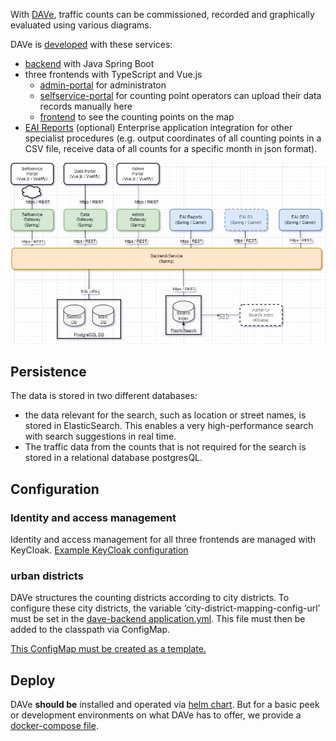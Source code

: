 
With [DAVe](https://opensource.muenchen.de/software/dave.html), traffic counts can be commissioned, recorded and graphically evaluated using various diagrams.

DAVe is [developed](https://opensource.muenchen.de/in-house-development.html) with these services:


* [backend](https://github.com/it-at-m/dave-backend) with Java Spring Boot
* three frontends with TypeScript and Vue.js 
    * [admin-portal](https://github.com/it-at-m/dave-admin-portal) for administraton
    * [selfservice-portal](https://github.com/it-at-m/dave-selfservice-portal) for counting point operators can upload their data records manually here
    * [frontend](https://github.com/it-at-m/dave-frontend) to see the counting points on the map
* [EAI Reports](https://github.com/it-at-m/dave-eai) (optional) Enterprise application integration for other specialist procedures (e.g. output coordinates of all counting points in a CSV file, receive data of all counts for a specific month in json format).


![Architecture](../../img/DAVe_Architektur_LS2.drawio.png)


## Persistence

The data is stored in two different databases: 

* the data relevant for the search, such as location or street names, is stored in ElasticSearch. This enables a very high-performance search with search suggestions in real time. 
* The traffic data from the counts that is not required for the search is stored in a relational database postgresQL.

## Configuration

### Identity and access management

Identity and access management for all three frontends are managed with KeyCloak.
[Example KeyCloak configuration](https://github.com/it-at-m/dave-backend/blob/sprint/sso-config/sso-client.json)


### urban districts

DAVe structures the counting districts according to city districts.
To configure these city districts, the variable ‘city-district-mapping-config-url’ must be set in the [dave-backend application.yml](https://github.com/it-at-m/dave-backend/blob/sprint/src/main/resources/application.yml).
This file must then be added to the classpath via ConfigMap.

[This ConfigMap must be created as a template.](https://github.com/it-at-m/helm-charts/issues/98)


## Deploy

DAVe __should be__ installed and operated via [helm chart](https://artifacthub.io/packages/helm/it-at-m/dave?modal=install).
But for a basic peek or development environments on what DAVe has to offer, we provide a [docker-compose file](docker-compose.md).


